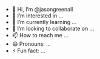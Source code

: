 - 👋 Hi, I’m @jasongreenall
- 👀 I’m interested in ...
- 🌱 I’m currently learning ...
- 💞️ I’m looking to collaborate on ...
- 📫 How to reach me ...
- 😄 Pronouns: ...
- ⚡ Fun fact: ...

<!---
jasongreenall/jasongreenall is a ✨ special ✨ repository because its `README.md` (this file) appears on your GitHub profile.
You can click the Preview link to take a look at your changes.
--->
